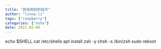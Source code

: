 ```yaml
---
title: "其他用到的指令"
author: "linna.li"
tags: ["raspberry"]
categories: ["note"]
date: 2021-02-06
---
```


echo $SHELL
cat /etc/shells
apt install zsh -y
chsh -s /bin/zsh
sudo reboot
